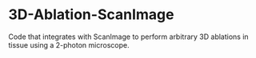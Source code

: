 # 3D-Ablation-ScanImage
Code that integrates with ScanImage to perform arbitrary 3D ablations in tissue using a 2-photon microscope.
